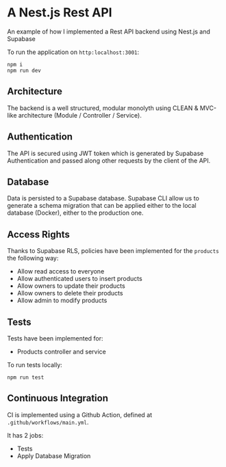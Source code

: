 # A Nest.js Rest API

An example of how I implemented a Rest API backend using Nest.js and Supabase

To run the application on `http:localhost:3001`:
```
npm i
npm run dev
```

## Architecture
The backend is a well structured, modular monolyth using CLEAN & MVC-like architecture (Module / Controller / Service).

## Authentication
The API is secured using JWT token which is generated by Supabase Authentication and passed along other requests by the client of the API.

## Database
Data is persisted to a Supabase database. Supabase CLI allow us to generate a schema migration that can be applied either to the local database (Docker), either to the production one.

## Access Rights
Thanks to Supabase RLS, policies have been implemented for the `products` the following way:
- Allow read access to everyone
- Allow authenticated users to insert products
- Allow owners to update their products
- Allow owners to delete their products
- Allow admin to modify products

## Tests
Tests have been implemented for:
- Products controller and service

To run tests locally:
```
npm run test
```

## Continuous Integration
CI is implemented using a Github Action, defined at `.github/workflows/main.yml`.

It has 2 jobs:
- Tests
- Apply Database Migration
